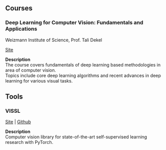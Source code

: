 ## Courses

### Deep Learning for Computer Vision: Fundamentals and Applications
Weizmann Institute of Science, Prof. Tali Dekel

[Site](https://dl4cv.github.io/index.html)

**Description**  
The course covers fundamentals of deep learning based methodologies in area of computer vision.  
Topics include core deep learning algorithms and recent advances in deep learning for various visual tasks.

## Tools

### VISSL

[Site](https://vissl.ai/) | [Github](https://github.com/facebookresearch/vissl)

**Description**  
Computer vision library for state-of-the-art self-supervised learning research with PyTorch.

